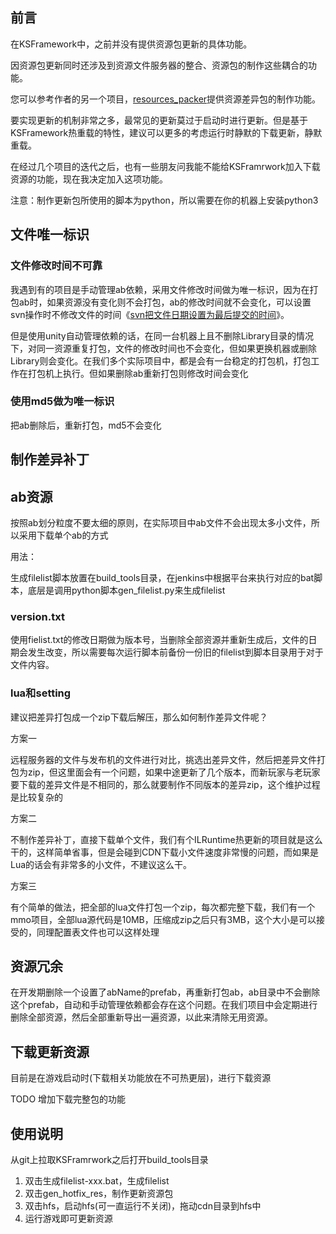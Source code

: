 ## 前言

在KSFramework中，之前并没有提供资源包更新的具体功能。

因资源包更新同时还涉及到资源文件服务器的整合、资源包的制作这些耦合的功能。

您可以参考作者的另一个项目，[resources_packer](https://github.com/mr-kelly/resources_packer)提供资源差异包的制作功能。

要实现更新的机制非常之多，最常见的更新莫过于启动时进行更新。但是基于KSFramework热重载的特性，建议可以更多的考虑运行时静默的下载更新，静默重载。

在经过几个项目的迭代之后，也有一些朋友问我能不能给KSFramrwork加入下载资源的功能，现在我决定加入这项功能。

注意：制作更新包所使用的脚本为python，所以需要在你的机器上安装python3

## 文件唯一标识

### 文件修改时间不可靠

我遇到有的项目是手动管理ab依赖，采用文件修改时间做为唯一标识，因为在打包ab时，如果资源没有变化则不会打包，ab的修改时间就不会变化，可以设置svn操作时不修改文件的时间《[svn把文件日期设置为最后提交的时间](https://www.cnblogs.com/zhaoqingqing/p/14545483.html)》。

但是使用unity自动管理依赖的话，在同一台机器上且不删除Library目录的情况下，对同一资源重复打包，文件的修改时间也不会变化，但如果更换机器或删除Library则会变化。在我们多个实际项目中，都是会有一台稳定的打包机，打包工作在打包机上执行。但如果删除ab重新打包则修改时间会变化

### 使用md5做为唯一标识

把ab删除后，重新打包，md5不会变化



## 制作差异补丁

## ab资源

按照ab划分粒度不要太细的原则，在实际项目中ab文件不会出现太多小文件，所以采用下载单个ab的方式

用法：

生成filelist脚本放置在build_tools目录，在jenkins中根据平台来执行对应的bat脚本，底层是调用python脚本gen_filelist.py来生成filelist

### version.txt

使用fielist.txt的修改日期做为版本号，当删除全部资源并重新生成后，文件的日期会发生改变，所以需要每次运行脚本前备份一份旧的filelist到脚本目录用于对于文件内容。



### lua和setting

建议把差异打包成一个zip下载后解压，那么如何制作差异文件呢？

方案一

远程服务器的文件与发布机的文件进行对比，挑选出差异文件，然后把差异文件打包为zip，但这里面会有一个问题，如果中途更新了几个版本，而新玩家与老玩家要下载的差异文件是不相同的，那么就要制作不同版本的差异zip，这个维护过程是比较复杂的

方案二

不制作差异补丁，直接下载单个文件，我们有个ILRuntime热更新的项目就是这么干的，这样简单省事，但是会碰到CDN下载小文件速度非常慢的问题，而如果是Lua的话会有非常多的小文件，不建议这么干。

方案三

有个简单的做法，把全部的lua文件打包一个zip，每次都完整下载，我们有一个mmo项目，全部lua源代码是10MB，压缩成zip之后只有3MB，这个大小是可以接受的，同理配置表文件也可以这样处理

## 资源冗余

在开发期删除一个设置了abName的prefab，再重新打包ab，ab目录中不会删除这个prefab，自动和手动管理依赖都会存在这个问题。在我们项目中会定期进行删除全部资源，然后全部重新导出一遍资源，以此来清除无用资源。

## 下载更新资源

目前是在游戏启动时(下载相关功能放在不可热更层)，进行下载资源

TODO 增加下载完整包的功能

## 使用说明

从git上拉取KSFramrwork之后打开build_tools目录

1. 双击生成filelist-xxx.bat，生成filelist
2. 双击gen_hotfix_res，制作更新资源包
3. 双击hfs，启动hfs(可一直运行不关闭)，拖动cdn目录到hfs中
4. 运行游戏即可更新资源